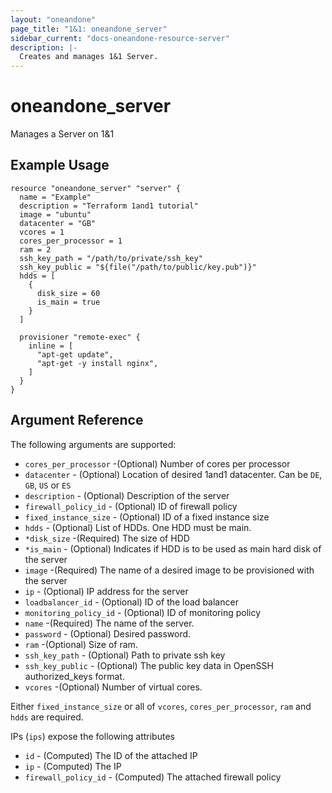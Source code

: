 ```yaml
---
layout: "oneandone"
page_title: "1&1: oneandone_server"
sidebar_current: "docs-oneandone-resource-server"
description: |-
  Creates and manages 1&1 Server.
---
```


# oneandone\_server

Manages a Server on 1&1

## Example Usage

```hcl
resource "oneandone_server" "server" {
  name = "Example"
  description = "Terraform 1and1 tutorial"
  image = "ubuntu"
  datacenter = "GB"
  vcores = 1
  cores_per_processor = 1
  ram = 2
  ssh_key_path = "/path/to/private/ssh_key"
  ssh_key_public = "${file("/path/to/public/key.pub")}"
  hdds = [
    {
      disk_size = 60
      is_main = true
    }
  ]

  provisioner "remote-exec" {
    inline = [
      "apt-get update",
      "apt-get -y install nginx",
    ]
  }
}
```

## Argument Reference

The following arguments are supported:

* `cores_per_processor` -(Optional) Number of cores per processor
* `datacenter` - (Optional) Location of desired 1and1 datacenter. Can be `DE`, `GB`, `US` or `ES`
* `description` - (Optional) Description of the server
* `firewall_policy_id` - (Optional) ID of firewall policy
* `fixed_instance_size` - (Optional) ID of a fixed instance size
* `hdds` - (Optional) List of HDDs. One HDD must be main.
* `*disk_size` -(Required) The size of HDD
* `*is_main` - (Optional) Indicates if HDD is to be used as main hard disk of the server
* `image` -(Required) The name of a desired image to be provisioned with the server
* `ip` - (Optional) IP address for the server
* `loadbalancer_id` - (Optional) ID of the load balancer
* `monitoring_policy_id` - (Optional) ID of monitoring policy
* `name` -(Required) The name of the server.
* `password` - (Optional) Desired password.
* `ram` -(Optional) Size of ram.
* `ssh_key_path` - (Optional) Path to private ssh key
* `ssh_key_public` - (Optional) The public key data in OpenSSH authorized_keys format.
* `vcores` -(Optional) Number of virtual cores.

Either `fixed_instance_size` or all of `vcores`, `cores_per_processor`, `ram` and `hdds` are required.

IPs (`ips`) expose the following attributes

* `id` - (Computed) The ID of the attached IP
* `ip` - (Computed) The IP 
* `firewall_policy_id` - (Computed) The attached firewall policy
